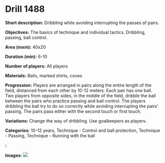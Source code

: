 # Drill 1488

**Short description:**
Dribbling while avoiding interrupting the passes of pairs.

**Objectives:**
The basics of technique and individual tactics. Dribbling, passing, ball control.

**Area (mxm):**
40x20

**Duration (min):**
6-10

**Number of players:**
All players

**Materials:**
Balls, marked shirts, cones

**Progression:**
Players are arranged in pairs along the entire length of the field, distanced from each other by 10-12 meters. Each pair has one ball. Two players from opposite sides, in the middle of the field, dribble the ball between the pairs who practice passing and ball control. The players dribbling the ball try to do so correctly while avoiding interrupting the pairs' passing. The pairs pass either with the second touch or first touch.

**Variations:**
Change the way of dribbling. Use goalkeepers as players.

**Categories:**
10-12 years, Technique - Control and ball protection, Technique - Passing, Technique - Running with the ball

**:**


**Images:**
![](https://www.coachingfutsal.com/\images\63ec6407-f61d-4588-b122-fd3a5e48c31d_280.png)

